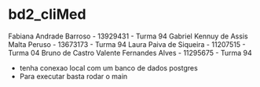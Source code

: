 # bd2_cliMed

Fabiana Andrade Barroso - 13929431 - Turma 94
Gabriel Kennuy de Assis Malta Peruso - 13673173 - Turma 94
Laura Paiva de Siqueira - 11207515 - Turma 04
Bruno de Castro Valente Fernandes Alves - 11295675 - Turma 94 	


- tenha conexao local com um banco de dados postgres
- Para executar basta rodar o main
